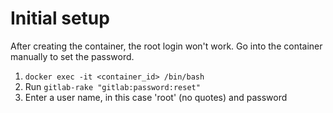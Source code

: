 # Initial setup

After creating the container, the root login won't work. Go into the container manually to set the password.

1. `docker exec -it <container_id> /bin/bash`
2. Run `gitlab-rake "gitlab:password:reset"`
3. Enter a user name, in this case 'root' (no quotes) and password